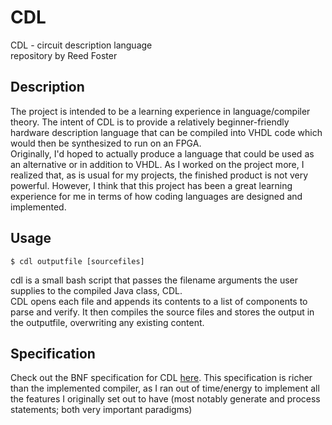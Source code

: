 # CDL

CDL - circuit description language  
repository by Reed Foster

## Description

The project is intended to be a learning experience in language/compiler theory. The intent of CDL is to provide a relatively beginner-friendly hardware description language that can be compiled into VHDL code which would then be synthesized to run on an FPGA.  
Originally, I'd hoped to actually produce a language that could be used as an alternative or in addition to VHDL. As I worked on the project more, I realized that, as is usual for my projects, the finished product is not very powerful. However, I think that this project has been a great learning experience for me in terms of how coding languages are designed and implemented.

## Usage

```$ cdl outputfile [sourcefiles]```

cdl is a small bash script that passes the filename arguments the user supplies to the compiled Java class, CDL.  
CDL opens each file and appends its contents to a list of components to parse and verify. It then compiles the source files and stores the output in the outputfile, overwriting any existing content.

## Specification

Check out the BNF specification for CDL [here](grammar.ebnf). This specification is richer than the implemented compiler, as I ran out of time/energy to implement all the features I originally set out to have (most notably generate and process statements; both very important paradigms)